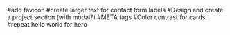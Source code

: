 #add favicon
#create larger text for contact form labels
#Design and create a project section (with modal?)
#META tags
#Color contrast for cards.
#repeat hello world for hero

